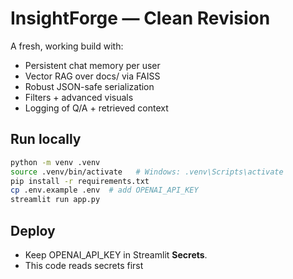 # InsightForge — Clean Revision

A fresh, working build with:
- Persistent chat memory per user
- Vector RAG over docs/ via FAISS
- Robust JSON-safe serialization
- Filters + advanced visuals
- Logging of Q/A + retrieved context

## Run locally
```bash
python -m venv .venv
source .venv/bin/activate   # Windows: .venv\Scripts\activate
pip install -r requirements.txt
cp .env.example .env  # add OPENAI_API_KEY
streamlit run app.py
```

## Deploy
- Keep OPENAI_API_KEY in Streamlit **Secrets**.
- This code reads secrets first
